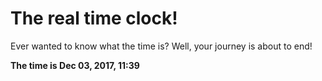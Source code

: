 # The real time clock!

Ever wanted to know what the time is? Well, your journey is about to end!

**The time is Dec 03, 2017, 11:39**